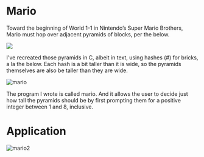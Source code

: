 # Mario
Toward the beginning of World 1-1 in Nintendo’s Super Mario Brothers, Mario must hop over adjacent pyramids of blocks, per the below.

![](https://cs50.harvard.edu/x/2021/psets/1/mario/more/pyramids.png)

I've recreated those pyramids in C, albeit in text, using hashes (#) for bricks, a la the below. Each hash is a bit taller than it is wide, so the pyramids themselves are also be taller than they are wide.

![mario](https://user-images.githubusercontent.com/90185630/133021311-ae9bc500-b427-4c00-a632-5fec05a44995.png)

The program I wrote is called mario. And it allows the user to decide just how tall the pyramids should be by first prompting them for a positive integer between 1 and 8, inclusive.

# Application

![mario2](https://user-images.githubusercontent.com/90185630/133021572-21e2afc4-9949-47dd-8314-76c9cd8285d7.png)
